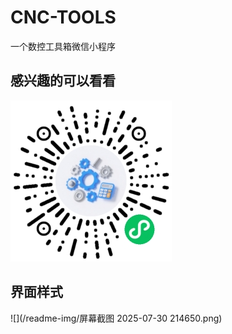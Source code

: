# CNC-TOOLS
一个数控工具箱微信小程序

## 感兴趣的可以看看
![](/readme-img/gh_5a5cd58eb923_258.jpg)

## 界面样式
![](/readme-img/屏幕截图 2025-07-30 214650.png)
